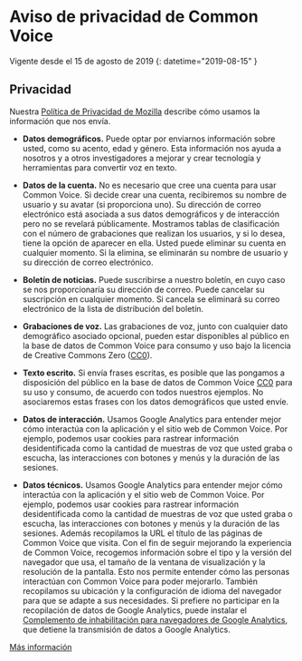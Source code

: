 # Aviso de privacidad de Common Voice 

Vigente desde el 15 de agosto de 2019 {: datetime="2019-08-15" }

## Privacidad

Nuestra [Política de Privacidad de Mozilla](https://www.mozilla.org/privacy) describe cómo usamos la información que nos envía.

* **Datos demográficos.** Puede optar por enviarnos información sobre usted, como su acento, edad y género. Esta información nos ayuda a nosotros y a otros investigadores a mejorar y crear tecnología y herramientas para convertir voz en texto.

* **Datos de la cuenta.** No es necesario que cree una cuenta para usar Common Voice. Si decide crear una cuenta, recibiremos su nombre de usuario y su avatar (si proporciona uno). Su dirección de correo electrónico está asociada a sus datos demográficos y de interacción pero no se revelará públicamente. Mostramos tablas de clasificación con el número de grabaciones que realizan los usuarios, y si lo desea, tiene la opción de aparecer en ella. Usted puede eliminar su cuenta en cualquier momento. Si la elimina, se eliminarán su nombre de usuario y su dirección de correo electrónico.

* **Boletín de noticias.** Puede suscribirse a nuestro boletín, en cuyo caso se nos proporcionaría su dirección de correo. Puede cancelar su suscripción en cualquier momento. Si cancela se eliminará su correo electrónico de la lista de distribución del boletín.

* **Grabaciones de voz.** Las grabaciones de voz, junto con cualquier dato demográfico asociado opcional, pueden estar disponibles al público en la base de datos de Common Voice para consumo y uso bajo la licencia de Creative Commons Zero ([CC0](https://creativecommons.org/publicdomain/zero/1.0/)).

* **Texto escrito.** Si envía frases escritas, es posible que las pongamos a disposición del público en la base de datos de Common Voice [CC0](https://creativecommons.org/publicdomain/zero/1.0/) para su uso y consumo, de acuerdo con todos nuestros ejemplos. No asociaremos estas frases con los datos demográficos que usted envíe.

* **Datos de interacción.** Usamos Google Analytics para entender mejor cómo interactúa con la aplicación y el sitio web de Common Voice. Por ejemplo, podemos usar cookies para rastrear información desidentificada como la cantidad de muestras de voz que usted graba o escucha, las interacciones con botones y menús y la duración de las sesiones.

* **Datos técnicos.** Usamos Google Analytics para entender mejor cómo interactúa con la aplicación y el sitio web de Common Voice. Por ejemplo, podemos usar cookies para rastrear información desidentificada como la cantidad de muestras de voz que usted graba o escucha, las interacciones con botones y menús y la duración de las sesiones. Además recopilamos la URL el título de las páginas de Common Voice que visita. Con el fin de seguir mejorando la experiencia de Common Voice, recogemos información sobre el tipo y la versión del navegador que usa, el tamaño de la ventana de visualización y la resolución de la pantalla. Esto nos permite entender cómo las personas interactúan con Common Voice para poder mejorarlo. También recopilamos su ubicación y la configuración de idioma del navegador para que se adapte a sus necesidades. Si prefiere no participar en la recopilación de datos de Google Analytics, puede instalar el [Complemento de inhabilitación para navegadores de Google Analytics](https://tools.google.com/dlpage/gaoptout), que detiene la transmisión de datos a Google Analytics. 

[Más información](https://github.com/common-voice/common-voice/blob/main/docs/data_dictionary.md)

